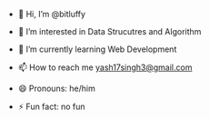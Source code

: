 - 👋 Hi, I’m @bitluffy
- 👀 I’m interested in Data Strucutres and Algorithm 
- 🌱 I’m currently learning Web Development
 
- 📫 How to reach me yash17singh3@gmail.com
- 😄 Pronouns: he/him
- ⚡ Fun fact: no fun 

<!---
bitluffy/bitluffy is a ✨ special ✨ repository because its `README.md` (this file) appears on your GitHub profile.
You can click the Preview link to take a look at your changes.
--->
